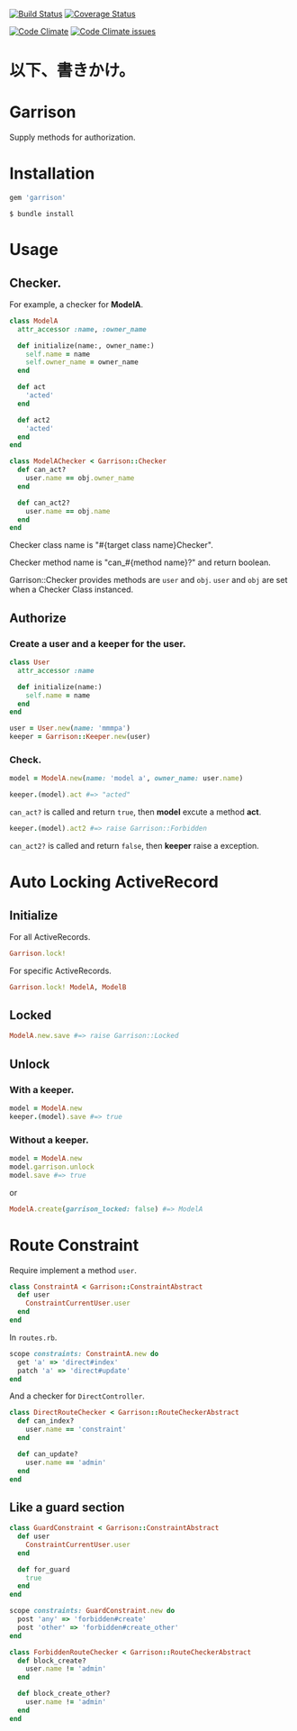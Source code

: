 [![Build Status](https://travis-ci.org/mmmpa/garrison.svg)](https://travis-ci.org/mmmpa/garrison)
[![Coverage Status](https://coveralls.io/repos/mmmpa/garrison/badge.svg?branch=master&service=github)](https://coveralls.io/github/mmmpa/garrison?branch=master)

[![Code Climate](https://codeclimate.com/github/mmmpa/garrison/badges/gpa.svg)](https://codeclimate.com/github/mmmpa/garrison)
[![Code Climate issues](https://codeclimate.com/github/mmmpa/garrison/badges/issue_count.svg)](https://codeclimate.com/github/mmmpa/garrison)

# 以下、書きかけ。

# Garrison

Supply methods for authorization.

# Installation

```ruby
gem 'garrison'
```

```
$ bundle install
```

# Usage

## Checker.

For example, a checker for **ModelA**.

```ruby
class ModelA
  attr_accessor :name, :owner_name

  def initialize(name:, owner_name:)
    self.name = name
    self.owner_name = owner_name
  end

  def act
    'acted'
  end

  def act2
    'acted'
  end
end
```

```ruby
class ModelAChecker < Garrison::Checker
  def can_act?
    user.name == obj.owner_name
  end

  def can_act2?
    user.name == obj.name
  end
end
```


Checker class name is "#{target class name}Checker".

Checker method name is "can_#{method name}?" and return boolean.

Garrison::Checker provides methods are `user` and `obj`. `user` and `obj` are set when a Checker Class instanced.

## Authorize

### Create a user and a keeper for the user.

```ruby
class User
  attr_accessor :name

  def initialize(name:)
    self.name = name
  end
end
```

```ruby
user = User.new(name: 'mmmpa')
keeper = Garrison::Keeper.new(user)
```

### Check.

```ruby
model = ModelA.new(name: 'model a', owner_name: user.name)
```

```ruby
keeper.(model).act #=> "acted"
```

`can_act?` is called and return `true`, then **model** excute a method **act**.

```ruby
keeper.(model).act2 #=> raise Garrison::Forbidden
```

`can_act2?` is called and return `false`, then **keeper** raise a exception.

# Auto Locking ActiveRecord

## Initialize

For all ActiveRecords.

```ruby
Garrison.lock!
```

For specific ActiveRecords.

```ruby
Garrison.lock! ModelA, ModelB
```

## Locked

```ruby
ModelA.new.save #=> raise Garrison::Locked
```

## Unlock

### With a keeper.

```ruby
model = ModelA.new
keeper.(model).save #=> true
```

### Without a keeper.

```ruby
model = ModelA.new
model.garrison.unlock
model.save #=> true
```

or

```ruby
ModelA.create(garrison_locked: false) #=> ModelA
```

# Route Constraint

Require implement a method `user`.

```ruby
class ConstraintA < Garrison::ConstraintAbstract
  def user
    ConstraintCurrentUser.user
  end
end
```

In `routes.rb`.

```ruby
scope constraints: ConstraintA.new do
  get 'a' => 'direct#index'
  patch 'a' => 'direct#update'
end
```

And a checker for `DirectController`.

```ruby
class DirectRouteChecker < Garrison::RouteCheckerAbstract
  def can_index?
    user.name == 'constraint'
  end

  def can_update?
    user.name == 'admin'
  end
end
```

## Like a guard section

```ruby
class GuardConstraint < Garrison::ConstraintAbstract
  def user
    ConstraintCurrentUser.user
  end

  def for_guard
    true
  end
end
```

```ruby
scope constraints: GuardConstraint.new do
  post 'any' => 'forbidden#create'
  post 'other' => 'forbidden#create_other'
end
```

```ruby
class ForbiddenRouteChecker < Garrison::RouteCheckerAbstract
  def block_create?
    user.name != 'admin'
  end

  def block_create_other?
    user.name != 'admin'
  end
end
```

